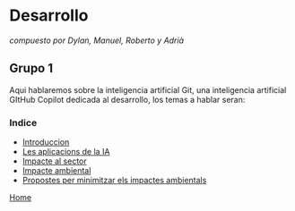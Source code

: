 # Desarrollo
_compuesto por Dylan, Manuel, Roberto y Adrià_
## Grupo 1
Aqui hablaremos sobre la inteligencia artificial Git, una inteligencia artificial GItHub Copilot dedicada al desarrollo, los temas a hablar seran:

### Indice

- [Introduccion](Desenvolupament5.md)
- [Les aplicacions de la IA](Las_aplicaciones_de_la_IA5.md)
- [Impacte al sector](inpacto_en_el_sector5.md)
- [Impacte ambiental](Impacto_ambiental5.md)
- [Propostes per minimitzar els impactes ambientals](Propostes_per_minimitzar_els_impactes_ambientals5.md)

[Home](../../README.md)